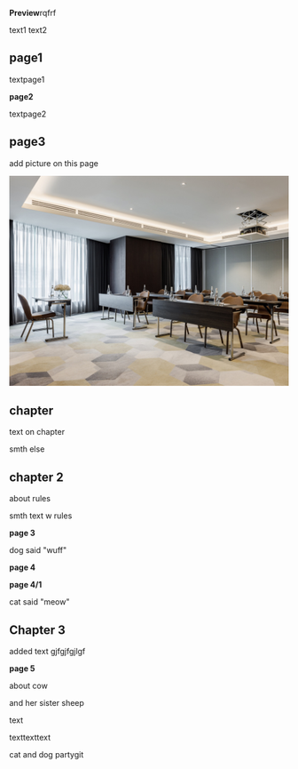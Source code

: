**Preview**rqfrf

text1
text2

## page1

textpage1

**page2**

textpage2

## page3 
add picture on this page

![pic](image.jpg)

## **chapter**

text on chapter

smth else

## **chapter 2**
about rules

smth text w rules

**page 3**

dog said "wuff"

**page 4**

**page 4/1**

cat said "meow"

## **Chapter 3**
added text
gjfgjfgjlgf

**page 5**

about cow

and her sister sheep

text

texttexttext

cat and dog partygit 
